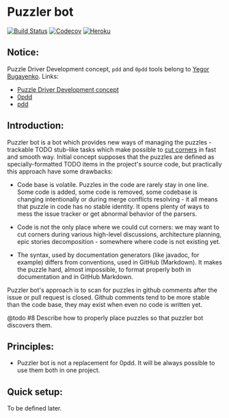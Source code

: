 # Puzzler bot

[![Build Status](https://img.shields.io/travis/skapral/puzzlerbot/master.svg)](https://travis-ci.org/skapral/puzzlerbot)
[![Codecov](https://codecov.io/gh/skapral/puzzlerbot/branch/master/graph/badge.svg)](https://codecov.io/gh/skapral/puzzlerbot)
[![Heroku](https://heroku-badge.herokuapp.com/?app=puzzler-bot)](https://puzzler-bot.herokuapp.com/status)

## Notice:

Puzzle Driver Development concept, `pdd` and `0pdd` tools belong to [Yegor Bugayenko](yegor256.com).
Links:
- [Puzzle Driver Development concept](https://www.yegor256.com/2010/03/04/pdd.html)
- [0pdd](https://github.com/yegor256/0pdd/)
- [pdd](https://github.com/yegor256/pdd/)

## Introduction:

Puzzler bot is a bot which provides new ways of managing the
puzzles - trackable TODO stub-like tasks which make possible to 
[cut corners](https://www.yegor256.com/2015/01/15/how-to-cut-corners.html)
in fast and smooth way. Initial concept supposes that the puzzles
are defined as specially-formatted TODO items in the project's source code, but
practically this approach have some drawbacks:

- Code base is volatile. Puzzles in the code are rarely stay in one line. 
Some code is added, some code is removed, some codebase is changing intentionally
or during merge conflicts resolving - it all means that puzzle in code has no stable 
identity. It opens plenty of ways to mess the issue tracker or get abnormal behavior
of the parsers.

- Code is not the only place where we could cut corners: we may want to cut corners
during various high-level discussions, architecture planning, 
epic stories decomposition - somewhere where code is not existing yet.

- The syntax, used by documentation generators (like javadoc, for example) differs
from conventions, used in GitHub (Markdown). It makes the puzzle hard, almost impossible,
to format properly both in documentation and in GitHub Markdown.

Puzzler bot's approach is to scan for puzzles in github comments after 
the issue or pull request is closed. Github comments tend to be more stable than 
the code base, they may exist when even no code is written yet.

@todo #8 Describe how to properly place puzzles so that puzzler bot discovers them. 

## Principles:

- Puzzler bot is not a replacement for 0pdd. It will be always possible to use
them both in one project.

## Quick setup:

To be defined later.

